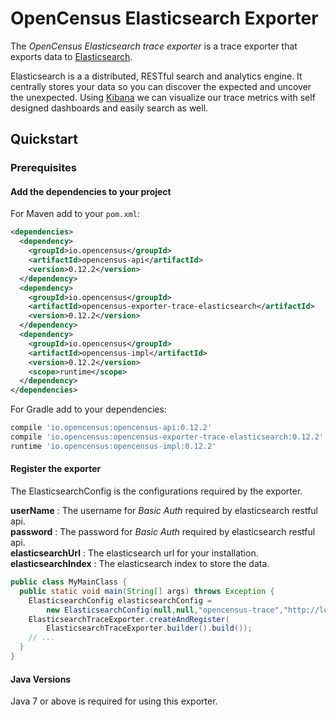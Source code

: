 # OpenCensus Elasticsearch Exporter

The *OpenCensus Elasticsearch trace exporter* is a trace exporter that exports
data to [Elasticsearch](https://www.elastic.co/products/elasticsearch).

Elasticsearch is a a distributed, RESTful search and analytics engine.
It centrally stores your data so you can discover the expected and uncover the unexpected.
Using [Kibana](https://www.elastic.co/products/kibana) we can visualize our trace metrics
with self designed dashboards and easily search as well.



## Quickstart


### Prerequisites

#### Add the dependencies to your project

For Maven add to your `pom.xml`:
```xml
<dependencies>
  <dependency>
    <groupId>io.opencensus</groupId>
    <artifactId>opencensus-api</artifactId>
    <version>0.12.2</version>
  </dependency>
  <dependency>
    <groupId>io.opencensus</groupId>
    <artifactId>opencensus-exporter-trace-elasticsearch</artifactId>
    <version>0.12.2</version>
  </dependency>
  <dependency>
    <groupId>io.opencensus</groupId>
    <artifactId>opencensus-impl</artifactId>
    <version>0.12.2</version>
    <scope>runtime</scope>
  </dependency>
</dependencies>
```

For Gradle add to your dependencies:
```groovy
compile 'io.opencensus:opencensus-api:0.12.2'
compile 'io.opencensus:opencensus-exporter-trace-elasticsearch:0.12.2'
runtime 'io.opencensus:opencensus-impl:0.12.2'
```

#### Register the exporter

The ElasticsearchConfig is the configurations required by the exporter.

**userName** : The username for *Basic Auth* required by elasticsearch restful api. <br/>
**password** : The password for *Basic Auth* required by elasticsearch restful api.<br/>
**elasticsearchUrl** : The elasticsearch url for your installation.<br/>
**elasticsearchIndex** : The elasticsearch index to store the data.<br/>


```java
public class MyMainClass {
  public static void main(String[] args) throws Exception {
    ElasticsearchConfig elasticsearchConfig =
        new ElasticsearchConfig(null,null,"opencensus-trace","http://localhost:9200/");
    ElasticsearchTraceExporter.createAndRegister(
        ElasticsearchTraceExporter.builder().build());
    // ...
  }
}
```

#### Java Versions

Java 7 or above is required for using this exporter.


